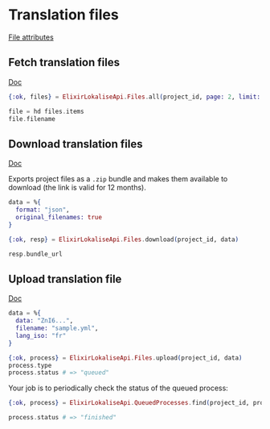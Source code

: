 # Translation files

[File attributes](https://app.lokalise.com/api2docs/curl/#object-files)

## Fetch translation files

[Doc](https://app.lokalise.com/api2docs/curl/#transition-list-all-files-get)

```elixir
{:ok, files} = ElixirLokaliseApi.Files.all(project_id, page: 2, limit: 3)

file = hd files.items
file.filename
```

## Download translation files

[Doc](https://app.lokalise.com/api2docs/curl/#transition-download-files-post)

Exports project files as a `.zip` bundle and makes them available to download (the link is valid for 12 months).

```elixir
data = %{
  format: "json",
  original_filenames: true
}

{:ok, resp} = ElixirLokaliseApi.Files.download(project_id, data)

resp.bundle_url
```

## Upload translation file

[Doc](https://app.lokalise.com/api2docs/curl/#transition-upload-a-file-post)

```elixir
data = %{
  data: "ZnI6...",
  filename: "sample.yml",
  lang_iso: "fr"
}

{:ok, process} = ElixirLokaliseApi.Files.upload(project_id, data)
process.type
process.status # => "queued"
```

Your job is to periodically check the status of the queued process:

```elixir
{:ok, process} = ElixirLokaliseApi.QueuedProcesses.find(project_id, process.process_id)

process.status # => "finished"
```